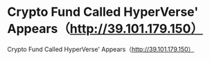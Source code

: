 # Crypto Fund Called HyperVerse' Appears（http://39.101.179.150）

Crypto Fund Called HyperVerse' Appears（http://39.101.179.150）